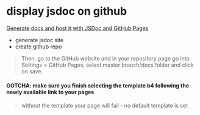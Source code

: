 # display jsdoc on github

[Generate docs and host it with JSDoc and GitHub Pages](https://codeburst.io/generate-docs-and-host-it-with-jsdoc-and-github-pages-113b9dae9acb)   
- generate jsdoc site
- create github repo
> Then, go to the GitHub website and in your repository page go into Settings > GitHub Pages, select master branch/docs folder and click on save.

#### GOTCHA: make sure you finish selecting the template b4 following the newly available link to your pages
> without the template your page will fail - no default template is set
